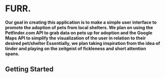 # FURR.
**Our goal in creating this application is to make a simple user interface to promote the adoption of pets from local shelters.  We plan on using the Petfinder.com API to grab data on pets up for adoption and the Google Maps API to simplify the visualization of the user in relation to their desired pet/shelter  Essentially, we plan taking inspiration from the idea of tinder and playing on the zeitgeist of fickleness and short attention spans.**

## Getting Started
